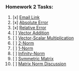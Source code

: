 ### Homework 2 Tasks:

1. [x] [Email Link](1-EmailLink.md)
2. [x] [Absolute Error](2-AbsoluteError.md)
3. [x] [Relative Error](3-RelativeError.md)
4. [ ] [Vector Addition](4-VectorAddition.md)
5. [ ] [Vector-Scalar Multiplication](5-ScalarVectorMultiplication.md)
6. [ ] [2-Norm](6-2Norm.md)
7. [ ] [1-Norm](7-1Norm.md)
8. [ ] [Infinity-Norm](8-InfinityNorm.md)
9. [ ] [Symmetric Matrix](9-SymmetricMatrix.md)
10. [ ] [Matrix Norm Discussion](10-MatrixNormDiscussion.md)

